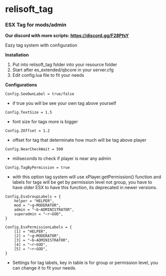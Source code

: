 # relisoft_tag
### ESX Tag for mods/admin

**Our discord with more scripts: https://discord.gg/F28PfsY**

Eazy tag system with configuration

**Installation**
1) Put into relisoft_tag folder into your resource folder
2) Start after es_extended/qbcore in your server.cfg
3) Edit config.lua file to fit your needs

**Configurations**

`Config.SeeOwnLabel = true/false`
- if true you will be see your own tag above yourself

`Config.TextSize = 1.5`
- font size for tags more is bigger

`Config.ZOffset = 1.2`
- offset for tag that determinate how much will be tag above player

`Config.NearCheckWait = 500`
- miliseconds to check if player is near any admin

`Config.TagByPermission = true`
- with this option tag system will use xPlayer.getPermission() function
and labels for tags will be get by permission level not group, you have to have
older ESX to have this function, its deprecated in newer versions.
```
Config.EsxGroupLabels = {
    helper = "HELPER",
    mod = "~g~MODERATOR",
    admin = "~b~ADMINISTRATOR",
    superadmin = "~r~GOD",
}

Config.EsxPermissionLabels = {
    [1] = "HELPER",
    [2] = "~g~MODERATOR",
    [3] = "~b~ADMINISTRATOR",
    [4] = "~r~GOD",
    [5] = "~r~GOD",
}
```
- Settings for tag labels, key in table is for group or permission level, you can change it 
to fit your needs.
